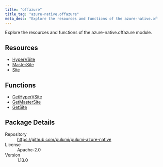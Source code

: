 ```yaml
---
title: "offazure"
title_tag: "azure-native.offazure"
meta_desc: "Explore the resources and functions of the azure-native.offazure module."
---
```


<!-- WARNING: this file was generated by Pulumi Docs Generator. -->
<!-- Do not edit by hand unless you're certain you know what you are doing! -->

Explore the resources and functions of the azure-native.offazure module.

<h2 id="resources">Resources</h2>
<ul class="api">
    <li><a href="hypervsite" title="HyperVSite"><span class="symbol resource"></span>HyperVSite</a></li>
    <li><a href="mastersite" title="MasterSite"><span class="symbol resource"></span>MasterSite</a></li>
    <li><a href="site" title="Site"><span class="symbol resource"></span>Site</a></li>
</ul>

<h2 id="functions">Functions</h2>
<ul class="api">
    <li><a href="gethypervsite" title="GetHyperVSite"><span class="symbol function"></span>GetHyperVSite</a></li>
    <li><a href="getmastersite" title="GetMasterSite"><span class="symbol function"></span>GetMasterSite</a></li>
    <li><a href="getsite" title="GetSite"><span class="symbol function"></span>GetSite</a></li>
</ul>

<h2 id="package-details">Package Details</h2>
<dl class="package-details">
	<dt>Repository</dt>
	<dd><a href="https://github.com/pulumi/pulumi-azure-native">https://github.com/pulumi/pulumi-azure-native</a></dd>
	<dt>License</dt>
	<dd>Apache-2.0</dd>
	<dt>Version</dt>
	<dd>1.13.0</dd>
</dl>

